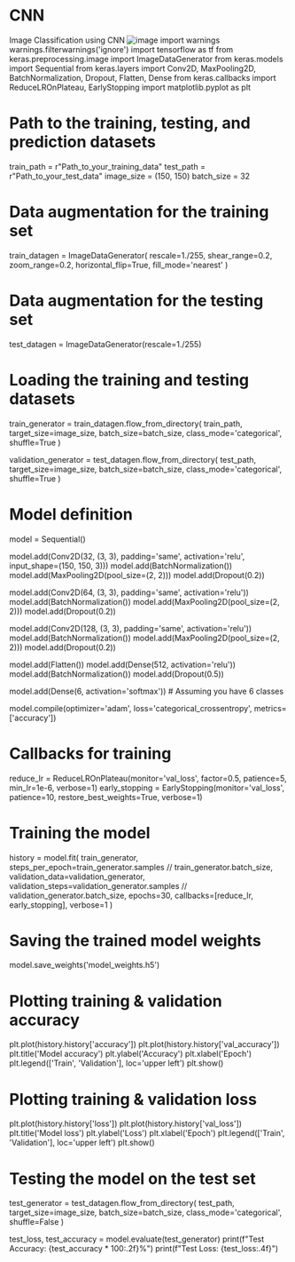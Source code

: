 # CNN
Image Classification using CNN
![image](https://github.com/saleem-web-developer/CNN/assets/134442110/f47c4b23-1d0b-4175-bb0e-9e37cfb0f006)
import warnings
warnings.filterwarnings('ignore')
import tensorflow as tf
from keras.preprocessing.image import ImageDataGenerator
from keras.models import Sequential
from keras.layers import Conv2D, MaxPooling2D, BatchNormalization, Dropout, Flatten, Dense
from keras.callbacks import ReduceLROnPlateau, EarlyStopping
import matplotlib.pyplot as plt

# Path to the training, testing, and prediction datasets
train_path = r"Path_to_your_training_data"
test_path = r"Path_to_your_test_data"
image_size = (150, 150)
batch_size = 32

# Data augmentation for the training set
train_datagen = ImageDataGenerator(
    rescale=1./255,
    shear_range=0.2,
    zoom_range=0.2,
    horizontal_flip=True,
    fill_mode='nearest'
)

# Data augmentation for the testing set
test_datagen = ImageDataGenerator(rescale=1./255)

# Loading the training and testing datasets
train_generator = train_datagen.flow_from_directory(
    train_path,
    target_size=image_size,
    batch_size=batch_size,
    class_mode='categorical',
    shuffle=True
)

validation_generator = test_datagen.flow_from_directory(
    test_path,
    target_size=image_size,
    batch_size=batch_size,
    class_mode='categorical',
    shuffle=True
)

# Model definition
model = Sequential()

model.add(Conv2D(32, (3, 3), padding='same', activation='relu', input_shape=(150, 150, 3)))
model.add(BatchNormalization())
model.add(MaxPooling2D(pool_size=(2, 2)))
model.add(Dropout(0.2))

model.add(Conv2D(64, (3, 3), padding='same', activation='relu'))
model.add(BatchNormalization())
model.add(MaxPooling2D(pool_size=(2, 2)))
model.add(Dropout(0.2))

model.add(Conv2D(128, (3, 3), padding='same', activation='relu'))
model.add(BatchNormalization())
model.add(MaxPooling2D(pool_size=(2, 2)))
model.add(Dropout(0.2))

model.add(Flatten())
model.add(Dense(512, activation='relu'))
model.add(BatchNormalization())
model.add(Dropout(0.5))

model.add(Dense(6, activation='softmax'))  # Assuming you have 6 classes

model.compile(optimizer='adam', loss='categorical_crossentropy', metrics=['accuracy'])

# Callbacks for training
reduce_lr = ReduceLROnPlateau(monitor='val_loss', factor=0.5, patience=5, min_lr=1e-6, verbose=1)
early_stopping = EarlyStopping(monitor='val_loss', patience=10, restore_best_weights=True, verbose=1)

# Training the model
history = model.fit(
    train_generator,
    steps_per_epoch=train_generator.samples // train_generator.batch_size,
    validation_data=validation_generator,
    validation_steps=validation_generator.samples // validation_generator.batch_size,
    epochs=30,
    callbacks=[reduce_lr, early_stopping],
    verbose=1
)

# Saving the trained model weights
model.save_weights('model_weights.h5')

# Plotting training & validation accuracy
plt.plot(history.history['accuracy'])
plt.plot(history.history['val_accuracy'])
plt.title('Model accuracy')
plt.ylabel('Accuracy')
plt.xlabel('Epoch')
plt.legend(['Train', 'Validation'], loc='upper left')
plt.show()

# Plotting training & validation loss
plt.plot(history.history['loss'])
plt.plot(history.history['val_loss'])
plt.title('Model loss')
plt.ylabel('Loss')
plt.xlabel('Epoch')
plt.legend(['Train', 'Validation'], loc='upper left')
plt.show()

# Testing the model on the test set
test_generator = test_datagen.flow_from_directory(
    test_path,
    target_size=image_size,
    batch_size=batch_size,
    class_mode='categorical',
    shuffle=False
)

test_loss, test_accuracy = model.evaluate(test_generator)
print(f"Test Accuracy: {test_accuracy * 100:.2f}%")
print(f"Test Loss: {test_loss:.4f}")
